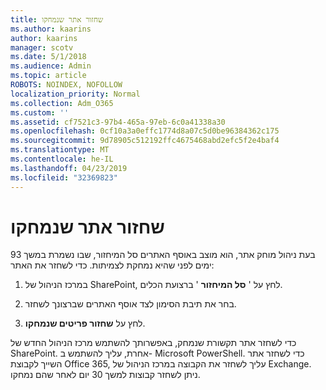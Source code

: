 ```yaml
---
title: שחזור אתר שנמחקו
ms.author: kaarins
author: kaarins
manager: scotv
ms.date: 5/1/2018
ms.audience: Admin
ms.topic: article
ROBOTS: NOINDEX, NOFOLLOW
localization_priority: Normal
ms.collection: Adm_O365
ms.custom: ''
ms.assetid: cf7521c3-97b4-465a-97eb-6c0a41338a30
ms.openlocfilehash: 0cf10a3a0effc1774d8a07c5d0be96384362c175
ms.sourcegitcommit: 9d78905c512192ffc4675468abd2efc5f2e4baf4
ms.translationtype: MT
ms.contentlocale: he-IL
ms.lasthandoff: 04/23/2019
ms.locfileid: "32369823"
---
```

# <a name="restore-a-deleted-site"></a>שחזור אתר שנמחקו

בעת ניהול מוחק אתר, הוא מוצב באוסף האתרים סל המיחזור, שבו נשמרת במשך 93 ימים לפני שהיא נמחקת לצמיתות. כדי לשחזר את האתר:
  
1. במרכז הניהול של SharePoint, לחץ על ' **סל המיחזור** ' ברצועת הכלים. 
    
2. בחר את תיבת הסימון לצד אוסף האתרים שברצונך לשחזר.
    
3. לחץ על **שחזור פריטים שנמחקו**.
    
כדי לשחזר אתר תקשורת שנמחק, באפשרותך להשתמש מרכז הניהול החדש של SharePoint. אחרת, עליך להשתמש ב- Microsoft PowerShell. כדי לשחזר אתר השייך לקבוצת Office 365, עליך לשחזר את הקבוצה במרכז הניהול של Exchange. ניתן לשחזר קבוצות למשך 30 יום לאחר שהם נמחקו.
  

